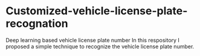 # Customized-vehicle-license-plate-recognation
Deep learning based vehicle license plate number
In this respository I proposed a simple technique to recognize the vehicle license plate number.
